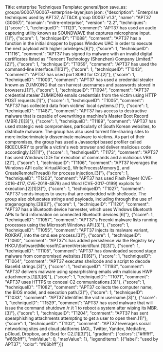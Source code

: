 Title: enterprise Techniques
Template: general/json
save_as: groups/G0067/G0067-enterprise-layer.json
json: {"description": "Enterprise techniques used by APT37, ATT&CK group G0067 v1.3", "name": "APT37 (G0067)", "domain": "mitre-enterprise", "version": "2.2", "techniques": [{"score": 1, "techniqueID": "T1123", "comment": "APT37 has used an audio capturing utility known as SOUNDWAVE that captures microphone input.[1]"}, {"score": 1, "techniqueID": "T1088", "comment": "APT37 has a function in the initial dropper to bypass Windows UAC in order to execute the next payload with higher privileges.[6]"}, {"score": 1, "techniqueID": "T1116", "comment": "APT37 has signed its malware with an invalid digital certificates listed as \"Tencent Technology (Shenzhen) Company Limited.\"[2]"}, {"score": 1, "techniqueID": "T1059", "comment": "APT37 has used the command-line interface.[1][3]"}, {"score": 1, "techniqueID": "T1043", "comment": "APT37 has used port 8080 for C2.[2]"}, {"score": 1, "techniqueID": "T1003", "comment": "APT37 has used a credential stealer known as ZUMKONG that can harvest usernames and passwords stored in browsers.[1]"}, {"score": 1, "techniqueID": "T1094", "comment": "APT37 credential stealer ZUMKONG emails credentials from the victim using HTTP POST requests.[1]"}, {"score": 1, "techniqueID": "T1005", "comment": "APT37 has collected data from victims' local systems.[1]"}, {"score": 1, "techniqueID": "T1487", "comment": "APT37 has access to destructive malware that is capable of overwriting a machine's Master Boot Record (MBR).[1][3]"}, {"score": 1, "techniqueID": "T1189", "comment": "APT37 has used strategic web compromises, particularly of South Korean websites, to distribute malware. The group has also used torrent file-sharing sites to more indiscriminately disseminate malware to victims. As part of their compromises, the group has used a Javascript based profiler called RICECURRY to profile a victim's web browser and deliver malicious code accordingly.[2][1]"}, {"score": 1, "techniqueID": "T1173", "comment": "APT37 has used Windows DDE for execution of commands and a malicious VBS.[2]"}, {"score": 1, "techniqueID": "T1106", "comment": "APT37 leverages the Windows API calls: VirtualAlloc(), WriteProcessMemory(), and CreateRemoteThread() for process injection.[3]"}, {"score": 1, "techniqueID": "T1203", "comment": "APT37 has used Flash Player (CVE-2016-4117, CVE-2018-4878) and Word (CVE-2017-0199) exploits for execution.[2][1][3]"}, {"score": 1, "techniqueID": "T1027", "comment": "APT37 sends images to users that are embedded with shellcode. The group also obfuscates strings and payloads, including through the use of steganography.[3][6]"}, {"score": 1, "techniqueID": "T1120", "comment": "APT37 has a Bluetooth device harvester, which uses Windows Bluetooth APIs to find information on connected Bluetooth devices.[6]"}, {"score": 1, "techniqueID": "T1057", "comment": "APT37's Freenki malware lists running processes using the Microsoft Windows API.[3]"}, {"score": 1, "techniqueID": "T1055", "comment": "APT37 injects its malware variant, ROKRAT, into the cmd.exe process.[3]"}, {"score": 1, "techniqueID": "T1060", "comment": "APT37's has added persistence via the Registry key HKCU\\Software\\Microsoft\\CurrentVersion\\Run\\.[1][3]"}, {"score": 1, "techniqueID": "T1105", "comment": "APT37 has downloaded second stage malware from compromised websites.[1][6]"}, {"score": 1, "techniqueID": "T1064", "comment": "APT37 executes shellcode and a script to decode Base64 strings.[3]"}, {"score": 1, "techniqueID": "T1193", "comment": "APT37 delivers malware using spearphishing emails with malicious HWP attachments.[1][3][6]"}, {"score": 1, "techniqueID": "T1071", "comment": "APT37 uses HTTPS to conceal C2 communications.[3]"}, {"score": 1, "techniqueID": "T1082", "comment": "APT37 collects the computer name, the BIOS model, and execution path.[3]"}, {"score": 1, "techniqueID": "T1033", "comment": "APT37 identifies the victim username.[3]"}, {"score": 1, "techniqueID": "T1529", "comment": "APT37 has used malware that will issue the command shutdown /r /t 1 to reboot a system after wiping its MBR.[3]"}, {"score": 1, "techniqueID": "T1204", "comment": "APT37 has sent spearphishing attachments attempting to get a user to open them.[1]"}, {"score": 1, "techniqueID": "T1102", "comment": "APT37 leverages social networking sites and cloud platforms (AOL, Twitter, Yandex, Mediafire, pCloud, Dropbox, and Box) for C2.[1][3]"}], "gradient": {"colors": ["#ffffff", "#66b1ff"], "minValue": 0, "maxValue": 1}, "legendItems": [{"label": "used by APT37", "color": "#66b1ff"}]}